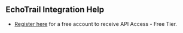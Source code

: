 ## EchoTrail Integration Help

- [Register here](https://echotrail.io/register/) for a free account to receive API Access - Free Tier. 
